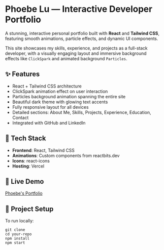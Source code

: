 # Phoebe Lu — Interactive Developer Portfolio
A stunning, interactive personal portfolio built with **React** and **Tailwind CSS**, featuring smooth animations, particle effects, and dynamic UI components.

This site showcases my skills, experience, and projects as a full-stack developer, with a visually engaging layout and immersive background effects like `ClickSpark` and animated background `Particles`.

## ✨ Features
- React + Tailwind CSS architecture
- ClickSpark animation effect on user interaction
- Particles background animation spanning the entire site
- Beautiful dark theme with glowing text accents
- Fully responsive layout for all devices
- Detailed sections: About Me, Skills, Projects, Experience, Education, Contact
- Integrated with GitHub and LinkedIn

## 🔧 Tech Stack
- **Frontend**: React, Tailwind CSS
- **Animations**: Custom components from reactbits.dev
- **Icons**: react-icons
- **Hosting**: Vercel

## 📸 Live Demo
[Phoebe's Portfolio](https://my-portfolio-five-beige-34.vercel.app/)

## 📁 Project Setup

To run locally:

```
git clone
cd your-repo
npm install
npm start
```